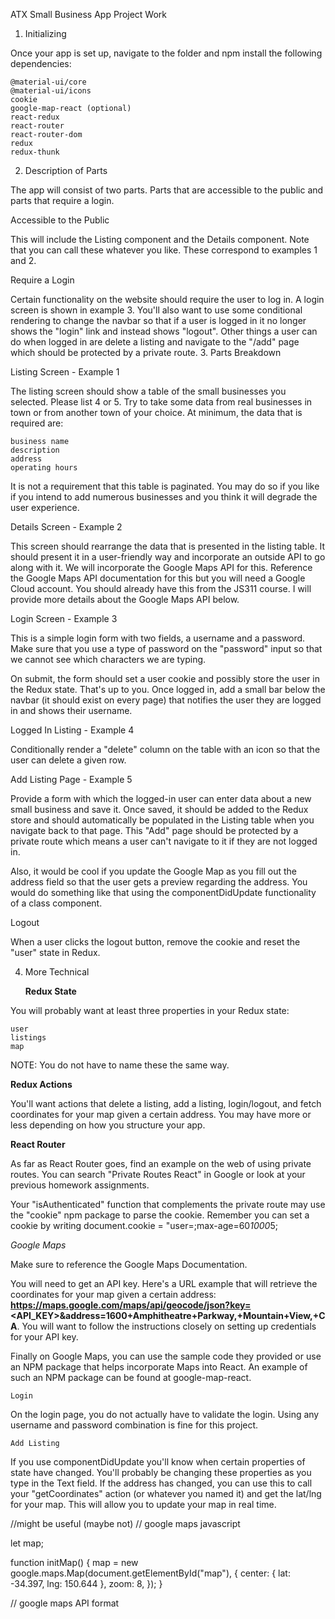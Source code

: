 ATX Small Business App Project Work

1. Initializing

Once your app is set up, navigate to the folder and npm install the following dependencies:

    @material-ui/core
    @material-ui/icons
    cookie
    google-map-react (optional)
    react-redux
    react-router
    react-router-dom
    redux
    redux-thunk

2. Description of Parts

The app will consist of two parts. Parts that are accessible to the public and parts that require a login.

Accessible to the Public

This will include the Listing component and the Details component. Note that you can call these whatever you like. These correspond to examples 1 and 2.

Require a Login

Certain functionality on the website should require the user to log in. A login screen is shown in example 3. You'll also want to use some conditional rendering to change the navbar so that if a user is logged in it no longer shows the "login" link and instead shows "logout". Other things a user can do when logged in are delete a listing and navigate to the "/add" page which should be protected by a private route. 3. Parts Breakdown

Listing Screen - Example 1

The listing screen should show a table of the small businesses you selected. Please list 4 or 5. Try to take some data from real businesses in town or from another town of your choice. At minimum, the data that is required are:

    business name
    description
    address
    operating hours

It is not a requirement that this table is paginated. You may do so if you like if you intend to add numerous businesses and you think it will degrade the user experience.

Details Screen - Example 2

This screen should rearrange the data that is presented in the listing table. It should present it in a user-friendly way and incorporate an outside API to go along with it. We will incorporate the Google Maps API for this. Reference the Google Maps API documentation for this but you will need a Google Cloud account. You should already have this from the JS311 course. I will provide more details about the Google Maps API below.

Login Screen - Example 3

This is a simple login form with two fields, a username and a password. Make sure that you use a type of password on the "password" input so that we cannot see which characters we are typing.

On submit, the form should set a user cookie and possibly store the user in the Redux state. That's up to you. Once logged in, add a small bar below the navbar (it should exist on every page) that notifies the user they are logged in and shows their username.

Logged In Listing - Example 4

Conditionally render a "delete" column on the table with an icon so that the user can delete a given row.

Add Listing Page - Example 5

Provide a form with which the logged-in user can enter data about a new small business and save it. Once saved, it should be added to the Redux store and should automatically be populated in the Listing table when you navigate back to that page. This "Add" page should be protected by a private route which means a user can't navigate to it if they are not logged in.

Also, it would be cool if you update the Google Map as you fill out the address field so that the user gets a preview regarding the address. You would do something like that using the componentDidUpdate functionality of a class component.

Logout

When a user clicks the logout button, remove the cookie and reset the "user" state in Redux.

4. More Technical

   **Redux State**

You will probably want at least three properties in your Redux state:

    user
    listings
    map

NOTE: You do not have to name these the same way.

**Redux Actions**

You'll want actions that delete a listing, add a listing, login/logout, and fetch coordinates for your map given a certain address. You may have more or less depending on how you structure your app.

**React Router**

As far as React Router goes, find an example on the web of using private routes. You can search "Private Routes React" in Google or look at your previous homework assignments.

Your "isAuthenticated" function that complements the private route may use the "cookie" npm package to parse the cookie. Remember you can set a cookie by writing document.cookie = "user=<USERNAME>;max-age=60*1000*5;

_Google Maps_

Make sure to reference the Google Maps Documentation.

You will need to get an API key. Here's a URL example that will retrieve the coordinates for your map given a certain address: **https://maps.google.com/maps/api/geocode/json?key=<API_KEY>&address=1600+Amphitheatre+Parkway,+Mountain+View,+CA**. You will want to follow the instructions closely on setting up credentials for your API key.

Finally on Google Maps, you can use the sample code they provided or use an NPM package that helps incorporate Maps into React. An example of such an NPM package can be found at google-map-react.

    Login

On the login page, you do not actually have to validate the login. Using any username and password combination is fine for this project.

    Add Listing

If you use componentDidUpdate you'll know when certain properties of state have changed. You'll probably be changing these properties as you type in the Text field. If the address has changed, you can use this to call your "getCoordinates" action (or whatever you named it) and get the lat/lng for your map. This will allow you to update your map in real time.

//might be useful (maybe not)
// google maps javascript

let map;

function initMap() {
map = new google.maps.Map(document.getElementById("map"), {
center: { lat: -34.397, lng: 150.644 },
zoom: 8,
});
}

// google maps API format

<script async defer src="https://maps.googleapis.com/maps/api/js?key=YOUR_API_KEY&callback=initMap"
  type="text/javascript"></script>
